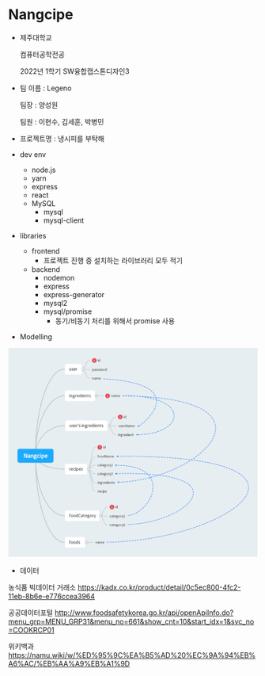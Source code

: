 # Nangcipe

- 제주대학교

  컴퓨터공학전공

  2022년 1학기 SW융합캡스톤디자인3

  

- 팀 이름 : Legeno

  팀장 : 양성원

  팀원 : 이현수, 김세훈, 박병민

  

- 프로젝트명 : 냉시피를 부탁해



- dev env
  - node.js
  - yarn
  - express
  - react
  - MySQL
    - mysql
    - mysql-client
- libraries
  - frontend
    - 프로젝트 진행 중 설치하는 라이브러리 모두 적기
  - backend
    - nodemon
    - express
    - express-generator
    - mysql2
    - mysql/promise
      - 동기/비동기 처리를 위해서 promise 사용
- Modelling

![Nangcipe](./Nangcipe.jpeg)



- 데이터

농식품 빅데이터 거래소 https://kadx.co.kr/product/detail/0c5ec800-4fc2-11eb-8b6e-e776ccea3964

공공데이터포털 http://www.foodsafetykorea.go.kr/api/openApiInfo.do?menu_grp=MENU_GRP31&menu_no=661&show_cnt=10&start_idx=1&svc_no=COOKRCP01

위키백과 https://namu.wiki/w/%ED%95%9C%EA%B5%AD%20%EC%9A%94%EB%A6%AC/%EB%AA%A9%EB%A1%9D
